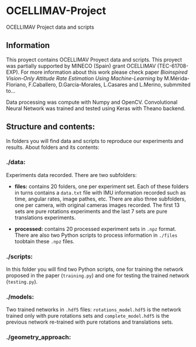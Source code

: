 # OCELLIMAV-Project
OCELLIMAV Project data and scripts

## Information
This proyect contains OCELLIMAV Proyect data and scripts. This proyect was partially supported by MINECO (Spain) grant OCELLIMAV (TEC-61708-EXP). For more information about this work please check paper *Bioinspired Vision-Only Attitude Rate Estimation Using Machine-Learning* by M.Mérida-Floriano, F.Caballero, D.García-Morales, L.Casares and L.Merino, submmited to...

Data processing was compute with Numpy and OpenCV. Convolutional Neural Network was trained and tested using Keras with Theano backend.


## Structure and contents:
In folders you will find data and scripts to reproduce our experiments and results. About folders and its contents:

### ./data:
Experiments data recorded. There are two subfolders:

- **files:** contains 20 folders, one per experiment set. Each of these folders in turns contains a `data.txt` file with IMU information recorded such as time, angular rates, image pathes, etc. There are also three subfolders, one per camera, with original cameras images recorded. The first 13 sets are pure rotations experiments and the last 7 sets are pure translations experiments.

- **processed:** contains 20 processed experiment sets in `.npz` format. There are also two Python scripts to process information in `./files` toobtain these `.npz` files.


### ./scripts:
In this folder you will find two Python scripts, one for training the network proposed in the paper (`training.py`) and one for testing the trained network (`testing.py`).
  

### ./models:
Two trained networks in `.hdf5` files: `rotations_model.hdf5` is the network trained only with pure rotations sets and `complete_model.hdf5` is the previous network re-trained with pure rotations and translations sets.


### ./geometry_approach:
